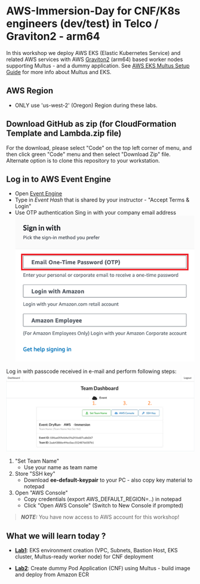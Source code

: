 # AWS-Immersion-Day for CNF/K8s engineers (dev/test) in Telco / Graviton2 - arm64

In this workshop we deploy AWS EKS (Elastic Kubernetes Service) and related AWS services with AWS [Graviton2](https://aws.amazon.com/ec2/graviton/) (arm64) based worker nodes supporting Multus - and a dummy application. 
See [AWS EKS Multus Setup Guide](https://github.com/aws-samples/eks-install-guide-for-multus) for more info about Multus and EKS.  

## AWS Region
* ONLY use 'us-west-2' (Oregon) Region during these labs.

## Download GitHub as zip (for CloudFormation Template and Lambda.zip file)
For the download, please select "Code" on the top left corner of menu, and then click green "Code" menu and then select "Download Zip" file.
Alternate option is to clone this repository to your workstation.

## Log in to AWS Event Engine
* Open [Event Engine](https://dashboard.eventengine.run/dashboard)
* Type in *Event Hash* that is shared by your instructor - "Accept Terms & Login"
* Use OTP authentication Sing in with your company email address
  ![Otp](Lab1/images/otp.png)

Log in with passcode received in e-mail and perform following steps: 
![Dashboard](Lab1/images/dashboard-aws.png)
1. "Set Team Name"
    * Use your name as team name      
2. Store "SSH key" 
    * Download **ee-default-keypair** to your PC - also copy key material to notepad
3. Open "AWS Console"
    * Copy credentials (export AWS_DEFAULT_REGION=..) in notepad
    * Click "Open AWS Console" (Switch to New Console if prompted)

> **_NOTE:_** You have now access to AWS account for this workshop!

## What we will learn today ? 
* **[Lab1](https://github.com/TheHannuAWS/AWS-Immersion-Day/tree/main/Lab1)**: EKS environment creation (VPC, Subnets, Bastion Host, EKS cluster, Multus-ready worker node) for CNF deployment

* **[Lab2](https://github.com/TheHannuAWS/AWS-Immersion-Day/tree/main/Lab2)**: Create dummy Pod Application (CNF) using Multus - build image and deploy from Amazon ECR
